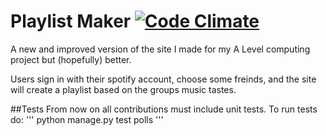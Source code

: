 # Playlist Maker [![Code Climate](https://codeclimate.com/github/Mascros/playlist-maker/badges/gpa.svg)](https://codeclimate.com/github/Mascros/playlist-maker)
A new and improved version of the site I made for my A Level computing project but (hopefully) better.

Users sign in with their spotify account, choose some freinds, and the site will create a playlist based on the groups music tastes.

##Tests
From now on all contributions must include unit tests.
To run tests do:
'''
python manage.py test polls
'''
